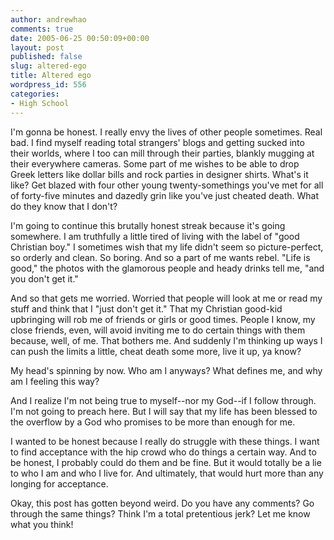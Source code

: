 ```yaml
---
author: andrewhao
comments: true
date: 2005-06-25 00:50:09+00:00
layout: post
published: false
slug: altered-ego
title: Altered ego
wordpress_id: 556
categories:
- High School
---
```


I'm gonna be honest. I really envy the lives of other people sometimes. Real bad. I find myself reading total strangers' blogs and getting sucked into their worlds, where I too can mill through their parties, blankly mugging at their everywhere cameras. Some part of me wishes to be able to drop Greek letters like dollar bills and rock parties in designer shirts. What's it like? Get blazed with four other young twenty-somethings you've met for all of forty-five minutes and dazedly grin like you've just cheated death. What do they know that I don't?

I'm going to continue this brutally honest streak because it's going somewhere. I am truthfully a little tired of living with the label of "good Christian boy." I sometimes wish that my life didn't seem so picture-perfect, so orderly and clean. So boring. And so a part of me wants rebel. "Life is good," the photos with the glamorous people and heady drinks tell me, "and you don't get it."

And so that gets me worried. Worried that people will look at me or read my stuff and think that I "just don't get it." That my Christian good-kid upbringing will rob me of friends or girls or good times. People I know, my close friends, even, will avoid inviting me to do certain things with them because, well, of me. That bothers me. And suddenly I'm thinking up ways I can push the limits a little, cheat death some more, live it up, ya know?

My head's spinning by now. Who am I anyways? What defines me, and why am I feeling this way?

And I realize I'm not being true to myself--nor my God--if I follow through. I'm not going to preach here. But I will say that my life has been blessed to the overflow by a God who promises to be more than enough for me.

I wanted to be honest because I really do struggle with these things. I want to find acceptance with the hip crowd who do things a certain way. And to be honest, I probably could do them and be fine. But it would totally be a lie to who I am and who I live for. And ultimately, that would hurt more than any longing for acceptance.

Okay, this post has gotten beyond weird. Do you have any comments? Go through the same things? Think I'm a total pretentious jerk? Let me know what you think!
